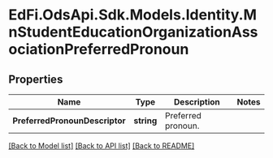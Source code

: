 # EdFi.OdsApi.Sdk.Models.Identity.MnStudentEducationOrganizationAssociationPreferredPronoun
## Properties

Name | Type | Description | Notes
------------ | ------------- | ------------- | -------------
**PreferredPronounDescriptor** | **string** | Preferred pronoun. | 

[[Back to Model list]](../README.md#documentation-for-models) [[Back to API list]](../README.md#documentation-for-api-endpoints) [[Back to README]](../README.md)

